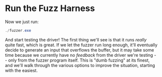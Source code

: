# Run the Fuzz Harness

Now we just run:

```powershell
./fuzzer.exe
```

And start testing the driver! The first thing we'll see is that it runs *really* quite
fast, which is great. If we let the fuzzer run long enough, it'll eventually decide to
generate an input that overflows the buffer, but it may take some time because we
currently have no *feedback* from the driver we're testing -- only from the fuzzer
program itself. This is "dumb fuzzing" at its finest, and we'll walk through the
various options to improve the situation, starting with the easiest.